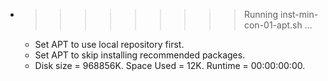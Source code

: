 * >>>>>>>>> Running inst-min-con-01-apt.sh ...
  * Set APT to use local repository first.
  * Set APT to skip installing recommended packages.
  * Disk size = 968856K. Space Used = 12K. Runtime = 00:00:00:00.
